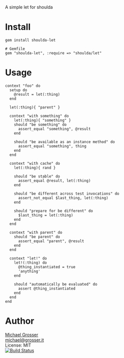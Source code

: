 A simple let for shoulda

Install
=======

    gem install shoulda-let

    # Gemfile
    gem "shoulda-let", :require => "shoulda/let"

Usage
=====
<!-- example -->
    context "foo" do
      setup do
        @result = let(:thing)
      end

      let(:thing){ "parent" }

      context "with something" do
        let(:thing){ "something" }
        should "be something" do
          assert_equal "something", @result
        end

        should "be available as an instance method" do
          assert_equal "something", thing
        end
      end

      context "with cache" do
        let(:thing){ rand }

        should "be stable" do
          assert_equal @result, let(:thing)
        end

        should "be different across test invocations" do
          assert_not_equal $last_thing, let(:thing)
        end

        should "prepare for be different" do
          $last_thing = let(:thing)
        end
      end

      context "with parent" do
        should "be parent" do
          assert_equal "parent", @result
        end
      end

      context "let!" do
        let!(:thing) do
          @thing_instantiated = true
          'anything'
        end

        should "automatically be evaluated" do
          assert @thing_instantiated
        end
      end
    end
<!-- example -->
Author
======
[Michael Grosser](http://grosser.it)<br/>
michael@grosser.it<br/>
License: MIT<br/>
[![Build Status](https://secure.travis-ci.org/grosser/shoulda-let.png)](http://travis-ci.org/grosser/shoulda-let)
